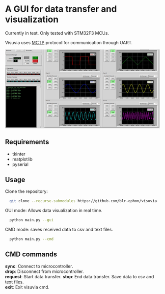 
# A GUI for data transfer and visualization

Currently in test. Only tested with STM32F3 MCUs.

Visuvia uses [MCTP](https://github.com/blr-ophon/MCTP) protocol for communication through UART.

<img src='./misc/demo.gif'>


## Requirements

- tkinter
- matplotlib
- pyserial

## Usage

Clone the repository:

```bash
  git clone --recurse-submodules https://github.com/blr-ophon/visuvia
```


GUI mode: Allows data visualization in real time. 
```bash
  python main.py --gui 
```

CMD mode: saves received data to csv and text files.
```bash
  python main.py --cmd
```


## CMD commands

**sync**: Connect to microcontroller.  
**drop**: Disconnect from microcontroller.  
**request**: Start data transfer.
**stop**: End data transfer. Save data to csv and text files.  
**exit**: Exit visuvia cmd.  
